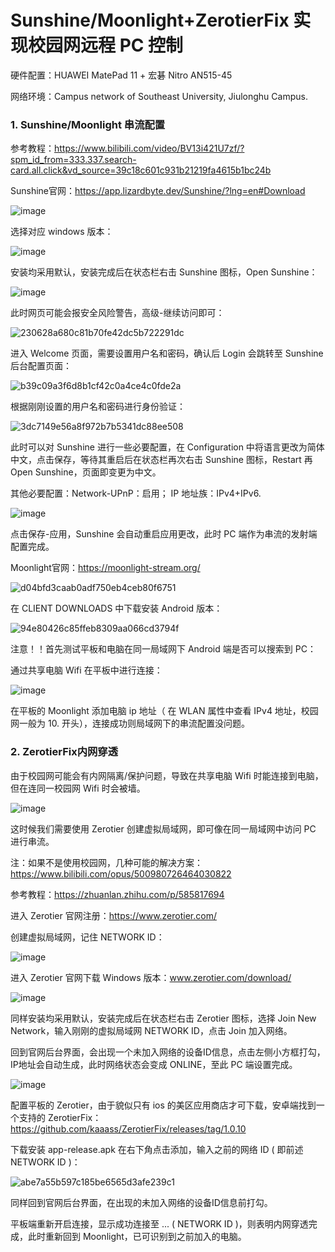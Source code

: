 # Sunshine/Moonlight+ZerotierFix 实现校园网远程 PC 控制
硬件配置：HUAWEI MatePad 11 + 宏碁 Nitro AN515-45

网络环境：Campus network of Southeast University, Jiulonghu Campus.

### 1. Sunshine/Moonlight 串流配置

参考教程：https://www.bilibili.com/video/BV13i421U7zf/?spm_id_from=333.337.search-card.all.click&vd_source=39c18c601c931b21219fa4615b1bc24b

Sunshine官网：https://app.lizardbyte.dev/Sunshine/?lng=en#Download

![image](https://github.com/user-attachments/assets/1a2eb9b2-8f39-4c4a-a5a8-aa8d895c1188)

选择对应 windows 版本：

![image](https://github.com/user-attachments/assets/eae233ab-927d-41be-bd00-c4e402bf3bca)

安装均采用默认，安装完成后在状态栏右击 Sunshine 图标，Open Sunshine：

![image](https://github.com/user-attachments/assets/a1d81387-b802-48dd-89ba-bec9697b7cc3)

此时网页可能会报安全风险警告，高级-继续访问即可：

![230628a680c81b70fe42dc5b722291dc](https://github.com/user-attachments/assets/39c6400c-f2fa-4aa2-ad08-4024655f61ef)

进入 Welcome 页面，需要设置用户名和密码，确认后 Login 会跳转至 Sunshine 后台配置页面：

![b39c09a3f6d8b1cf42c0a4ce4c0fde2a](https://github.com/user-attachments/assets/585ab4b5-ad2f-482d-9b66-78813cfb6912)

根据刚刚设置的用户名和密码进行身份验证：

![3dc7149e56a8f972b7b5341dc88ee508](https://github.com/user-attachments/assets/fab2c59f-db81-4943-b72f-09de4fb83da4)

此时可以对 Sunshine 进行一些必要配置，在 Configuration 中将语言更改为简体中文，点击保存，等待其重启后在状态栏再次右击 Sunshine 图标，Restart 再 Open Sunshine，页面即变更为中文。

其他必要配置：Network-UPnP：启用； IP 地址族：IPv4+IPv6.

![image](https://github.com/user-attachments/assets/63776de5-ba98-47f0-b5df-1961b347b0a6)

点击保存-应用，Sunshine 会自动重启应用更改，此时 PC 端作为串流的发射端配置完成。

Moonlight官网：https://moonlight-stream.org/

![d04bfd3caab0adf750eb4ceb80f6751](https://github.com/user-attachments/assets/626183d3-a0d0-4caa-a6f7-6587dd00b6e9)

在 CLIENT DOWNLOADS 中下载安装 Android 版本：

![94e80426c85ffeb8309aa066cd3794f](https://github.com/user-attachments/assets/c2259e44-59ee-4dc1-8881-b127d7b7bd23)

注意！！首先测试平板和电脑在同一局域网下 Android 端是否可以搜索到 PC：

通过共享电脑 Wifi 在平板中进行连接：

![image](https://github.com/user-attachments/assets/cd24cd38-e367-45f7-afbd-9ce83ba43c8e)

在平板的 Moonlight 添加电脑 ip 地址（ 在 WLAN 属性中查看 IPv4 地址，校园网一般为 10. 开头），连接成功则局域网下的串流配置没问题。

### 2. ZerotierFix内网穿透

由于校园网可能会有内网隔离/保护问题，导致在共享电脑 Wifi 时能连接到电脑，但在连同一校园网 Wifi 时会被墙。

![image](https://github.com/user-attachments/assets/07ec234a-78b0-49ac-a1f1-c4534a79d16a)

这时候我们需要使用 Zerotier 创建虚拟局域网，即可像在同一局域网中访问 PC 进行串流。

注：如果不是使用校园网，几种可能的解决方案：https://www.bilibili.com/opus/500980726464030822

参考教程：https://zhuanlan.zhihu.com/p/585817694

进入 Zerotier 官网注册：https://www.zerotier.com/

创建虚拟局域网，记住 NETWORK ID：

![image](https://github.com/user-attachments/assets/c588669b-93b4-404e-9bb2-788094f14f99)

进入 Zerotier 官网下载 Windows 版本：www.zerotier.com/download/

![image](https://github.com/user-attachments/assets/5d235a8f-b980-4598-b87a-85f79dd8f10a)

同样安装均采用默认，安装完成后在状态栏右击 Zerotier 图标，选择 Join New Network，输入刚刚的虚拟局域网 NETWORK ID，点击 Join 加入网络。

回到官网后台界面，会出现一个未加入网络的设备ID信息，点击左侧小方框打勾，IP地址会自动生成，此时网络状态会变成 ONLINE，至此 PC 端设置完成。

![image](https://github.com/user-attachments/assets/dad07810-56b8-40c7-be99-07f44162c79f)

配置平板的 Zerotier，由于貌似只有 ios 的美区应用商店才可下载，安卓端找到一个支持的 ZerotierFix：https://github.com/kaaass/ZerotierFix/releases/tag/1.0.10

下载安装 app-release.apk 在右下角点击添加，输入之前的网络 ID ( 即前述 NETWORK ID )：

![abe7a55b597c185be6565d3afe239c1](https://github.com/user-attachments/assets/7a77640d-4cb9-4048-a49f-8c540ce0d9be)

同样回到官网后台界面，在出现的未加入网络的设备ID信息前打勾。

平板端重新开启连接，显示成功连接至 ... ( NETWORK ID )，则表明内网穿透完成，此时重新回到 Moonlight，已可识别到之前加入的电脑。



